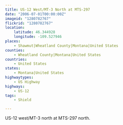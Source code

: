 ```yaml
---
title: US-12 West/MT-3 North at MTS-297
date: "2006-07-01T00:00:00Z"
imageid: "1280782767"
flickrid: "1280782767"
location:
    latitude: 46.344928
    longitude: -109.527946
places:
    - Shawmut|Wheatland County|Montana|United States
counties:
    - Wheatland County|Montana|United States
countries:
    - United States
states:
    - Montana|United States
highwaytypes:
    - US Highway
highways:
    - US-12
tags:
    - Shield

---
```

US-12 west/MT-3 north at MTS-297 north.